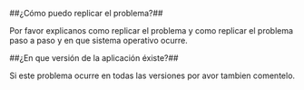 ##¿Cómo puedo replicar el problema?##

Por favor explicanos como replicar el problema y como replicar el problema paso a paso y en que sistema operativo ocurre.

##¿En que versión de la aplicación éxiste?##

Si este problema ocurre en todas las versiones por avor tambien comentelo.

